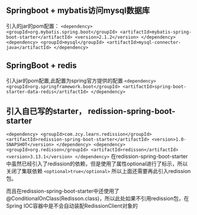 ## Springboot + mybatis访问mysql数据库
引入的jar的pom配置：
``<dependency>
 <groupId>org.mybatis.spring.boot</groupId>
 <artifactId>mybatis-spring-boot-starter</artifactId>
 <version>2.1.2</version>
</dependency>
<dependency>
 <groupId>mysql</groupId>
 <artifactId>mysql-connector-java</artifactId>
</dependency>
``

## SpringBoot + redis
引入jar的pom配置,此配置为spring官方提供的配置
``
<dependency>
    <groupId>org.springframework.boot</groupId>
    <artifactId>spring-boot-starter-data-redis</artifactId>
</dependency>
``

## 引入自已写的starter， redission-spring-boot-starter
``
<dependency>
    <groupId>com.zcy.learn.redission</groupId>
    <artifactId>redission-spring-boot-starter</artifactId>
    <version>1.0-SNAPSHOT</version>
</dependency>
<dependency>
    <groupId>org.redisson</groupId>
    <artifactId>redisson</artifactId>
    <version>3.13.1</version>
</dependency>
``
在redission-spring-boot-starter中虽然已经引入了redission的依赖，但是使用了属性optional进行了标示，所以关闭了集联依赖
``
<optional>true</optional>
``
所以上面还需要再此引入redission包。

而且在redission-spring-boot-starter中还使用了@ConditionalOnClass(Redisson.class)，所以此处如果不引用redission包，在
Spring IOC容器中是不会自动装配RedissionClient对象的